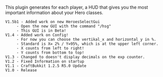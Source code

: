 This plugin generates for each player, a HUD that gives you the most important information about your Hero classes.
    
    V1.5b1 - Added work on new HeroesSelectGui
    	 - Open the new GUI with the command "/hsg"
    	 - This GUI is in Beta!
    V1.4 - Added work on Config!
    	 - For now you can choose the vertikal_x and horizontal_y in %.
    	 - Standard is X= 2% / Y=95%, which is at the upper left corner.
    	 - X counts from left to right!
    	 - Y counts from bottom to top!
    V1.3 - Changed to doesn't display decimals on the exp counter.
    V1.2 - Fixed Information on startup
    V1.1 - CraftBukkit 1.2.5 R5.0 Update
    V1.0 - Release 